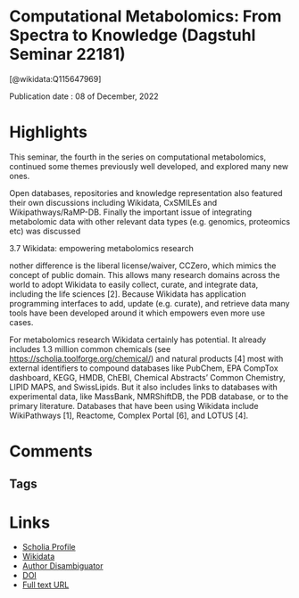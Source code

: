 
Computational Metabolomics: From Spectra to Knowledge (Dagstuhl Seminar 22181)
==============================================================================
  
  [@wikidata:Q115647969]  
  
Publication date : 08 of December, 2022  

# Highlights

This seminar, the fourth in the series on computational metabolomics, continued some
themes previously well developed, and explored many new ones. 

Open databases, repositories and
knowledge representation also featured their own discussions including Wikidata, CxSMILEs
and Wikipathways/RaMP-DB. Finally the important issue of integrating metabolomic data
with other relevant data types (e.g. genomics, proteomics etc) was discussed


3.7 Wikidata: empowering metabolomics research

nother difference is the liberal license/waiver, CCZero, which mimics the concept of public domain.
This allows many research domains across the world to adopt Wikidata to easily collect,
curate, and integrate data, including the life sciences [2]. Because Wikidata has application programming interfaces to add, update (e.g. curate), and retrieve data many tools
have been developed around it which empowers even more use cases.

 For metabolomics research Wikidata certainly has potential. It already includes 1.3 million common
chemicals (see https://scholia.toolforge.org/chemical/) and natural products [4] most
with external identifiers to compound databases like PubChem, EPA CompTox dashboard,
KEGG, HMDB, ChEBI, Chemical Abstracts’ Common Chemistry, LIPID MAPS, and SwissLipids. But it also includes links to databases with experimental data, like MassBank,
NMRShiftDB, the PDB database, or to the primary literature. Databases that have been
using Wikidata include WikiPathways [1], Reactome, Complex Portal [6], and LOTUS [4].

# Comments

## Tags

# Links
  
 * [Scholia Profile](https://scholia.toolforge.org/work/Q115647969)  
 * [Wikidata](https://www.wikidata.org/wiki/Q115647969)  
 * [Author Disambiguator](https://author-disambiguator.toolforge.org/work_item_oauth.php?id=Q115647969&batch_id=&match=1&author_list_id=&doit=Get+author+links+for+work)  
 * [DOI](https://doi.org/10.4230/DAGREP.12.5.1)  
 * [Full text URL](https://drops.dagstuhl.de/opus/volltexte/2022/17441/pdf/dagrep_v012_i005_p001_22181.pdf)  
